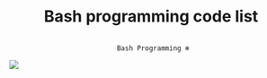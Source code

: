  <div align="center">
  
# Bash  programming code list

```
  
 Bash Programming ❄

```
  </div>

![](/coding/b.png)
